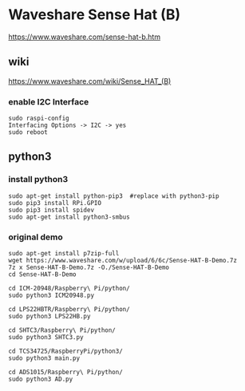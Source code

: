 # Waveshare Sense Hat (B)
https://www.waveshare.com/sense-hat-b.htm

## wiki
https://www.waveshare.com/wiki/Sense_HAT_(B)

### enable I2C Interface
```
sudo raspi-config 
Interfacing Options -> I2C -> yes
sudo reboot
```

## python3
### install python3
```
sudo apt-get install python-pip3  #replace with python3-pip
sudo pip3 install RPi.GPIO
sudo pip3 install spidev
sudo apt-get install python3-smbus
```

### original demo
```
sudo apt-get install p7zip-full
wget https://www.waveshare.com/w/upload/6/6c/Sense-HAT-B-Demo.7z
7z x Sense-HAT-B-Demo.7z -O./Sense-HAT-B-Demo
cd Sense-HAT-B-Demo
```

```
cd ICM-20948/Raspberry\ Pi/python/
sudo python3 ICM20948.py

cd LPS22HBTR/Raspberry\ Pi/python/
sudo python3 LPS22HB.py

cd SHTC3/Raspberry\ Pi/python/
sudo python3 SHTC3.py

cd TCS34725/RaspberryPi/python3/
sudo python3 main.py

cd ADS1015/Raspberry\ Pi/python/
sudo python3 AD.py
```